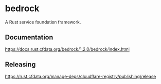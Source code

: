 # bedrock

A Rust service foundation framework.

## Documentation

https://docs.rust.cfdata.org/bedrock/1.2.0/bedrock/index.html

## Releasing

https://rust.cfdata.org/manage-deps/cloudflare-registry/publishing/release


